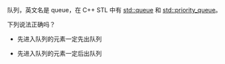 队列，英文名是 queue，在 C++ STL 中有 [std::queue](https://en.cppreference.com/w/cpp/container/queue) 和 [std::priority_queue](https://en.cppreference.com/w/cpp/container/priority_queue)。

下列说法正确吗？

-   先进入队列的元素一定先出队列

-   先进入队列的元素一定后出队列
